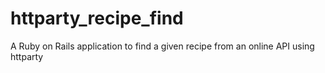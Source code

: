 # httparty_recipe_find
A Ruby on Rails application to find a given recipe from an online API using httparty
